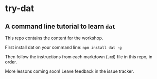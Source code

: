 # try-dat

## A command line tutorial to learn `dat`

This repo contains the content for the workshop.

First install dat on your command line: `npm install dat -g`

Then follow the instructions from each markdown (`.md`) file in this repo, in order.

More lessons coming soon! Leave feedback in the issue tracker.